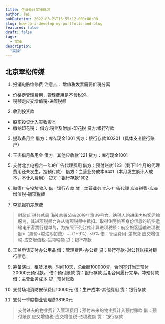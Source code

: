 ```yaml
---
title: 企业会计实操练习
author: lee
pubDatetime: 2022-03-25T16:55:12.000+00:00
slug: how-do-i-develop-my-portfolio-and-blog
featured: false
draft: false
tags:
  - 实操
description:
  "实操"
---
```


## 北京翠松传媒
1. 报销电脑维修费
注意点：
增值税发票需要价税分离
- 价格走管理费用，管理费用是不含税的。
- 税额走应交增值税-进项税额

2. 收到投资款
- 股东投资计入实收资本
- 缴纳印花税：
  借方:税金及附加-印花税
  贷方:银行存款

3. 提取备用金
借方：库存现金1001
贷方：银行存款100201（具体支出银行账户）

4. 王杰借用备用金
借方：其他应收款1221
贷方：库存现金1001

5. 支付北京电视台一年的广告代理费用
借方：预付账款1123（剩下11个月的代理费用还未发生，挂预付款）
借方：主营业务成本6401（本月发生额计入成本，不计入费用）
贷方：银行存款1002

6. 取得广告投放收入
借：银行存款
贷：主营业务收入-广告代理
应交税费-应交增值税-销项税额

7. 李凯报销差旅费   
> 财政部 税务总局 海关总署公告2019年第39号文，纳税人购进国内旅客运输服务，其进项税额允许从销项税额中抵扣。取得注明旅客身份信息的航空运输电子客票行程单的，为按照下列公式计算进项税额：航空旅客运输进项税额=（票价+燃油附加费）÷（1+9%）×9%
借：管理费用-差旅费
    应交增值税-应交增值税-进项税额
贷：银行存款

8. 王兰申请支付办公用品
借：管理费用-办公费
贷：银行存款-对公转账核对银行信息

9. 筹备演出，租赁场地，时间10天，总金额100000元，合同签订当天预付20000元预付款。
借：预付账款
贷：银行存款
后期合同履行完毕，冲预付款
借：主营业务成本
贷：预付账款

10. 支付场地消防安保费用10000元
借：生产成本-其他费用
贷：银行存款

11. 支付一季度物业管理费38160元
> 支付过去的物业费计入管理费用；预付未来的物业费计入预付账款
借：预付账款
应交增值税-应交增值税-进项税额
贷：银行存款